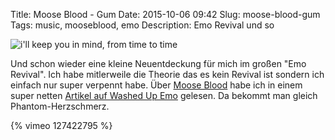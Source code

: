 Title: Moose Blood - Gum
Date: 2015-10-06 09:42
Slug: moose-blood-gum
Tags: music, mooseblood, emo
Description: Emo Revival und so

![i'll keep you in mind, from time to time]({filename}/images/moose_blood_time_to_time.jpg)

Und schon wieder eine kleine Neuentdeckung für mich im großen "Emo Revival". Ich habe mitlerweile die Theorie das es kein Revival ist sondern ich einfach nur super verpennt habe. Über [Moose Blood](http://mooseblooduk.com/) habe ich in einem super netten [Artikel auf Washed Up Emo](https://medium.com/@washedupemo/the-day-i-realized-my-chemical-romance-wasn-t-emo-5a5b7590a03f) gelesen. Da bekommt man gleich Phantom-Herzschmerz.

{% vimeo 127422795 %}
